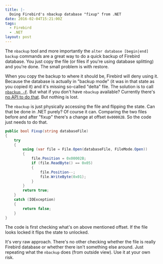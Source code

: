 ```yaml
---
title: |-
  Doing Firebird's nbackup database "fixup" from .NET
date: 2016-02-04T15:21:00Z
tags:
  - Firebird
  - .NET
layout: post
---
```

The `nbackup` tool and more importantly the `alter database [begin|end] backup` commands are a great way to do a quick backup of Firebird database. You just copy the file (or files if you're using database splitting) and you're done. The small problem is with restore.

<!-- excerpt -->

When you copy the backup to where it should be, Firebird will deny using it. Because the database is actually in "backup mode" (it was in that state as you copied it) and it's missing so-called "delta" file. The solution is to call [`nbackup -F`][1]. But what if you don't have `nbackup` available? Currently there's [no API to do that][2]. But nothing is lost.

The `nbackup` is just physically accessing the file and flipping the state. Can that be done in .NET purely? Of course it can. Comparing the two files before and after "fixup" there's a change at offset `0x00002B`. So the code just needs to do that.

```csharp
public bool Fixup(string databaseFile)
{
    try
    {
        using (var file = File.Open(databaseFile, FileMode.Open))
        {
            file.Position = 0x00002B;
            if (file.ReadByte() == 0x05)
            {
                file.Position--;
                file.WriteByte(0x01);
            }
        }
        return true;
    }
    catch (IOException)
    {
        return false;
    }
}
```

The code is first checking what's on above mentioned offset. If the file looks locked it flips the state to unlocked.

It's very raw approach. There's no other checking whether the file is really Firebird database or whether there isn't something else around. Just repeating what the `nbackup` does (from outside view). Use it at your own risk.

[1]: http://www.firebirdsql.org/manual/nbackup-functions-params.html
[2]: http://tracker.firebirdsql.org/browse/CORE-5085